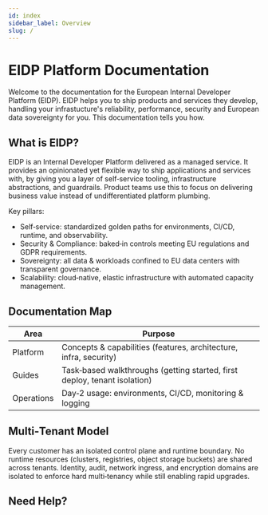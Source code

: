```yaml
---
id: index
sidebar_label: Overview
slug: /
---
```


# EIDP Platform Documentation

Welcome to the documentation for the European Internal Developer Platform (EIDP). EIDP helps you to ship products and services they develop, handling your infrastucture's reliability, performance, security and European data sovereignty for you. This documentation tells you how.

## What is EIDP?

EIDP is an Internal Developer Platform delivered as a managed service. It provides an opinionated yet flexible way to ship applications and services with, by giving you a layer of self‑service tooling, infrastructure abstractions, and guardrails. Product teams use this to focus on delivering business value instead of undifferentiated platform plumbing.

Key pillars:

- Self‑service: standardized golden paths for environments, CI/CD, runtime, and observability.
- Security & Compliance: baked‑in controls meeting EU regulations and GDPR requirements.
- Sovereignty: all data & workloads confined to EU data centers with transparent governance.
- Scalability: cloud‑native, elastic infrastructure with automated capacity management.

## Documentation Map

| Area       | Purpose                                                                   |
| ---------- | ------------------------------------------------------------------------- |
| Platform   | Concepts & capabilities (features, architecture, infra, security)         |
| Guides     | Task‑based walkthroughs (getting started, first deploy, tenant isolation) |
| Operations | Day‑2 usage: environments, CI/CD, monitoring & logging                    |

## Multi‑Tenant Model

Every customer has an isolated control plane and runtime boundary. No runtime resources (clusters, registries, object storage buckets) are shared across tenants.
Identity, audit, network ingress, and encryption domains are isolated to enforce hard multi‑tenancy while still enabling rapid upgrades.

## Need Help?

[//]: # (TODO: What shall we do, Discord maybe? or some other form of 'community' support?)

